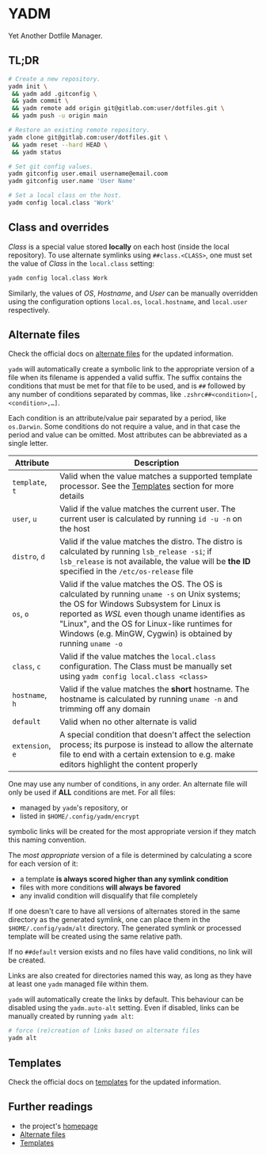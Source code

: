 # YADM

Yet Another Dotfile Manager.

## TL;DR

```sh
# Create a new repository.
yadm init \
 && yadm add .gitconfig \
 && yadm commit \
 && yadm remote add origin git@gitlab.com:user/dotfiles.git \
 && yadm push -u origin main

# Restore an existing remote repository.
yadm clone git@gitlab.com:user/dotfiles.git \
 && yadm reset --hard HEAD \
 && yadm status

# Set git config values.
yadm gitconfig user.email username@email.coom
yadm gitconfig user.name 'User Name'

# Set a local class on the host.
yadm config local.class 'Work'
```

## Class and overrides

_Class_ is a special value stored **locally** on each host (inside the local repository). To use alternate symlinks using `##class.<CLASS>`, one must set the value of _Class_ in the `local.class` setting:

```sh
yadm config local.class Work
```

Similarly, the values of _OS_, _Hostname_, and _User_ can be manually overridden using the configuration options `local.os`, `local.hostname`, and `local.user` respectively.

## Alternate files

Check the official docs on [alternate files] for the updated information.

`yadm` will automatically create a symbolic link to the appropriate version of a file when its filename is appended a valid suffix. The suffix contains the conditions that must be met for that file to be used, and is `##` followed by any number of conditions separated by commas, like `.zshrc##<condition>[,<condition>,…]`.

Each condition is an attribute/value pair separated by a period, like `os.Darwin`. Some conditions do not require a value, and in that case the period and value can be omitted. Most attributes can be abbreviated as a single letter.

Attribute        | Description
-----------------|------------
`template`, `t`  | Valid when the value matches a supported template processor. See the [Templates](#templates) section for more details
`user`, `u`      | Valid if the value matches the current user. The current user is calculated by running `id ‑u ‑n` on the host
`distro`, `d`    | Valid if the value matches the distro. The distro is calculated by running `lsb_release ‑si`; if `lsb_release` is not available, the value will be **the ID** specified in the `/etc/os-release` file
`os`, `o`        | Valid if the value matches the OS. The OS is calculated by running `uname ‑s` on Unix systems; the OS for Windows Subsystem for Linux is reported as _WSL_ even though uname identifies as "Linux", and the OS for Linux-like runtimes for Windows (e.g. MinGW, Cygwin) is obtained by running `uname -o`
`class`, `c`     | Valid if the value matches the `local.class` configuration. The Class must be manually set using `yadm config local.class <class>`
`hostname`, `h`  | Valid if the value matches the **short** hostname. The hostname is calculated by running `uname ‑n` and trimming off any domain
`default`        | Valid when no other alternate is valid
`extension`, `e` | A special condition that doesn't affect the selection process; its purpose is instead to allow the alternate file to end with a certain extension to e.g. make editors highlight the content properly

One may use any number of conditions, in any order. An alternate file will only be used if **ALL** conditions are met. For all files:

- managed by `yadm`'s repository, or
- listed in `$HOME/.config/yadm/encrypt`

symbolic links will be created for the most appropriate version if they match this naming convention.

The _most appropriate_ version of a file is determined by calculating a score for each version of it:

- a template **is always scored higher than any symlink condition**
- files with more conditions **will always be favored**
- any invalid condition will disqualify that file completely

If one doesn't care to have all versions of alternates stored in the same directory as the generated symlink, one can place them in the `$HOME/.config/yadm/alt` directory. The generated symlink or processed template will be created using the same relative path.

If no `##default` version exists and no files have valid conditions, no link will be created.

Links are also created for directories named this way, as long as they have at least one `yadm` managed file within them.

`yadm` will automatically create the links by default. This behaviour can be disabled using the `yadm.auto-alt` setting. Even if disabled, links can be manually created by running `yadm alt`:

```sh
# force (re)creation of links based on alternate files
yadm alt
```

## Templates

Check the official docs on [templates] for the updated information.

## Further readings

- the project's [homepage]
- [Alternate files]
- [Templates]

[homepage]: https://yadm.io/

[alternate files]: https://yadm.io/docs/alternates
[templates]: https://yadm.io/docs/templates
